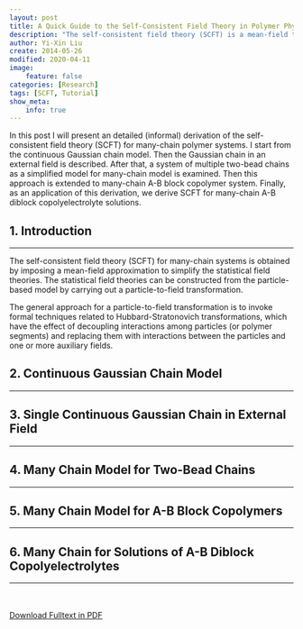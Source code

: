 ```yaml
---
layout: post
title: A Quick Guide to the Self-Consistent Field Theory in Polymer Physics
description: "The self-consistent field theory (SCFT) is a mean-field theory which decouples interactions among polymer segments and replacing them with interactions between each segment and auxiliary fields."
author: Yi-Xin Liu
create: 2014-05-26
modified: 2020-04-11
image:
    feature: false
categories: [Research]
tags: [SCFT, Tutorial]
show_meta:
    info: true
---
```


In this post I will present an detailed (informal) derivation of the self-consistent field theory (SCFT) for many-chain polymer systems. I start from the continuous Gaussian chain model. Then the Gaussian chain in an external field is described. After that, a system of multiple two-bead chains as a simplified model for many-chain model is examined. Then this approach is extended to many-chain A-B block copolymer system. Finally, as an application of this derivation, we derive SCFT for many-chain A-B diblock copolyelectrolyte solutions.

<!--more-->

## 1. Introduction
-----

The self-consistent field theory (SCFT) for many-chain systems is obtained by imposing a mean-field approximation to simplify the statistical field theories.
The statistical field theories can be constructed from the particle-based model by carrying out a particle-to-field transformation.

The general approach for a particle-to-field transformation is to invoke formal techniques related to Hubbard-Stratonovich transformations, which have the effect of decoupling interactions among particles (or polymer segments) and replacing them with interactions between the particles and one or more auxiliary fields.

## 2. Continuous Gaussian Chain Model
----------------------------------

## 3. Single Continuous Gaussian Chain in External Field
-----------------------------------------------------

## 4. Many Chain Model for Two-Bead Chains
---------------------------------------

## 5. Many Chain Model for A-B Block Copolymers
--------------------------------------------

## 6. Many Chain for Solutions of A-B Diblock Copolyelectrolytes
-------------------------------------------------------------

<div markdown="0">
    <br><br>
    <a href="{{ site.url }}/downloads/scft-guide.pdf" class="btn btn-success">Download Fulltext in PDF</a>
</div>
